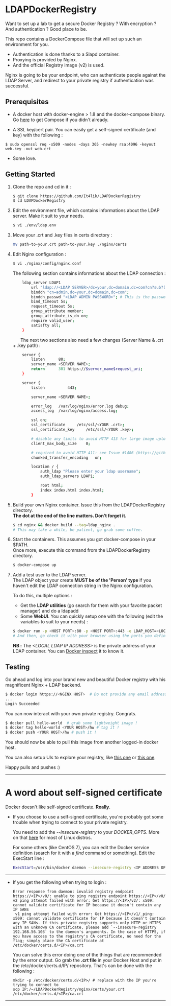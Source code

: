 # LDAPDockerRegistry

Want to set up a lab to get a secure Docker Registry ? With encryption ? And authentication ? Good place to be.

This repo contains a DockerCompose file that will set up such an environment for you. 

* Authentication is done thanks to a Slapd container.  
* Proxying is provided by Nginx.  
* And the official Registry image (v2) is used.

Nginx is going to be your endpoint, who can authenticate people against the LDAP Server, and redirect to your private registry if authentication was successful.

## Prerequisites

* A docker host with docker-engine > 1.8 and the docker-compose binary.
Go [here](https://docs.docker.com/compose/install/) to get Compose if you didn't already.

* A SSL key/cert pair. You can easily get a self-signed certificate (and key) with the following : 
```
$ sudo openssl req -x509 -nodes -days 365 -newkey rsa:4096 -keyout web.key -out web.crt
```

* Some love.

## Getting Started

1. Clone the repo and cd in it :  
	``` bash  
	$ git clone https://github.com/It4lik/LDAPDockerRegistry  
	$ cd LDAPDockerRegistry  
	```

1. Edit the environment file, which contains informations about the LDAP server. Make it suit to your needs.  
	``` bash  
	$ vi ./env/ldap.env  
	```

1. Move your .crt and .key files in certs directory :  
	``` bash  
	mv path-to-your.crt path-to-your.key ./nginx/certs  
	```

4. Edit Nginx configuration :
	``` bash
	$ vi ./nginx/config/nginx.conf
	```
	The following section contains informations about the LDAP connection :
	``` bash  
		ldap_server LDAP1
			url "ldap://<LDAP SERVER>/dc=your,dc=domain,dc=com?cn?sub?(objectClass=person)";
			binddn "cn=admin,dc=your,dc=domain,dc=com";
			binddn_passwd "<LDAP ADMIN PASSWORD>"; # This is the password you provided in the .env file
			bind_timeout 5s;
			request_timeout 5s;
			group_attribute member;
			group_attribute_is_dn on;
			require valid_user;
			satisfty all;
		}
	```

	&nbsp;&nbsp;&nbsp;&nbsp;&nbsp;&nbsp;The next two sections also need a few changes (Server Name & .crt + .key path) :
	``` bash
		server {
			listen 		80;
			server_name	<SERVER NAME>;
			return		301 https://$server_name$request_uri;
		}

		server {
			listen          443;

			server_name	<SERVER NAME>;

			error_log	/var/log/nginx/error.log debug;
			access_log	/var/log/nginx/access.log;

			ssl on;
			ssl_certificate 	/etc/ssl/<YOUR .crt>;
			ssl_certificate_key 	/etc/ssl/<YOUR .key>;

			# disable any limits to avoid HTTP 413 for large image uploads
			client_max_body_size	0;
	
			# required to avoid HTTP 411: see Issue #1486 (https://github.com/docker/docker/issues/1486)
			chunked_transfer_encoding 	on;

			location / {
				auth_ldap "Please enter your ldap username";
				auth_ldap_servers LDAP1;

				root html;
				index index.html index.html;
			}

	```

5. Build your own Nginx container. Issue this from the LDAPDockerRegistry directory.  
	**The dot at the end of the line matters. Don't forget it.**  
	``` bash  
	$ cd nginx && docker build --tag=ldap_nginx .  
	# This may take a while, be patient, go grab some coffee.  
	```

6. Start the containers. This assumes you got docker-compose in your $PATH.  
Once more, execute this command from the LDAPDockerRegistry directory.  
	``` bash  
	$ docker-compose up  
	```

7. Add a test user to the LDAP server.  
The LDAP object your create **MUST be of the 'Person' type** if you haven't edit the LDAP connection string in the Nginx configuration.  

	To do this, multiple options :
	  * Get the **LDAP utilities** (go search for them with your favorite packet manager) and do a ldapadd
	  * Some **WebUI**. You can quickly setup one with the following (edit the variables to suit to your needs) :  
	``` bash
	$ docker run -p <HOST PORT>:80 -p <HOST PORT>:443 -e LDAP_HOST=<LOCAL LDAP IP ADDRESS> -e LDAP_BASE_DN=dc=your,dc=domain,dc=com -e LDAP_LOGIN_DN=cn=admin,dc=your,dc=domain,dc=com -d windfisch/phpldapadmin
	# And then, go check it with your browser using the ports you defined
	```  
	**NB :** The *\<LOCAL LDAP IP ADDRESS\>* is the private address of your LDAP container. You can [Docker inspect](https://docs.docker.com/engine/reference/commandline/inspect/) it to know it.


## Testing
Go ahead and log into your brand new and beautiful Docker registry with his magnificent Nginx + LDAP backend. 
``` bash
$ docker login https://<NGINX HOST>  # Do not provide any email address. And try fake credentials, just to be sure...
...
Login Succeeded
```

You can now interact with your own private registry. Congrats. 
``` bash
$ docker pull hello-world  # grab some lightweight image !
$ docker tag hello-world <YOUR HOST>/hw # tag it !
$ docker push <YOUR HOST>/hw # push it !
```
You should now be able to pull this image from another logged-in docker host. 

You can also setup UIs to explore your registry, like [this one](https://hub.docker.com/r/atcol/docker-registry-ui/) or [this one](https://hub.docker.com/r/hyper/docker-registry-web/). 

Happy pulls and pushes :)

---



# A word about self-signed certificate 
Docker doesn't like self-signed certificate. **Really**.  

* If you choose to use a self-signed certificate, you're probably got some trouble when trying to connect to your private registry.

	You need to add the *--insecure-registry* to your *DOCKER_OPTS*. More on that [here](https://docs.docker.com/registry/insecure/) for most of Linux distros. <return> 

	For some others (like CentOS 7), you can edit the Docker service definition (search for it with a *find* command or something). Edit the ExecStart line : 
	``` bash
	ExecStart=/usr/bin/docker daemon --insecure-registry <IP ADDRESS OF YOUR NGINX PROXY> -H fd://
	```
---
* If you get the following when trying to login : 
	```
	Error response from daemon: invalid registry endpoint https://<IP>/v0/: unable to ping registry endpoint https://<IP>/v0/
	v2 ping attempt failed with error: Get https://<IP>/v2/: x509: cannot validate certificate for IP because it doesn't contain any IP SANs
	 v1 ping attempt failed with error: Get https://<IP>/v1/_ping: x509: cannot validate certificate for IP because it doesn't contain any IP SANs. If this private registry supports only HTTP or HTTPS with an unknown CA certificate, please add `--insecure-registry 192.168.56.103` to the daemon's arguments. In the case of HTTPS, if you have access to the registry's CA certificate, no need for the flag; simply place the CA certificate at /etc/docker/certs.d/<IP>/ca.crt
	```

	You can solve this error doing one of the things that are recommended by the error output. Go grab the **.crt file** in your Docker Host and put in the /etc/docker/certs.d/IP/ repository. 
	That's can be done with the following : 
	```
	mkdir -p /etc/docker/certs.d/<IP>/ # replace with the IP you're trying to connect to
	scp IP:/~/LDAPDockerRegistry/nginx/certs/your.crt /etc/docker/certs.d/<IP>/ca.crt
	```
---